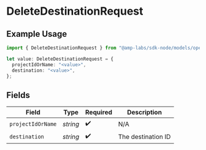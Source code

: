 # DeleteDestinationRequest

## Example Usage

```typescript
import { DeleteDestinationRequest } from "@amp-labs/sdk-node/models/operations";

let value: DeleteDestinationRequest = {
  projectIdOrName: "<value>",
  destination: "<value>",
};
```

## Fields

| Field              | Type               | Required           | Description        |
| ------------------ | ------------------ | ------------------ | ------------------ |
| `projectIdOrName`  | *string*           | :heavy_check_mark: | N/A                |
| `destination`      | *string*           | :heavy_check_mark: | The destination ID |